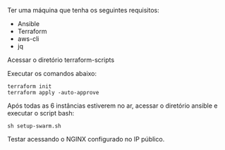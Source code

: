 Ter uma máquina que tenha os seguintes requisitos:

* Ansible
* Terraform
* aws-cli
* jq

Acessar o diretório terraform-scripts

Executar os comandos abaixo:

```
terraform init
terraform apply -auto-approve
```

Após todas as 6 instâncias estiverem no ar, acessar o diretório ansible e executar o script bash:

```
sh setup-swarm.sh
```
Testar acessando o NGINX configurado no IP público.
